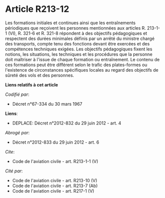 # Article R213-12

Les formations initiales et continues ainsi que les entraînements périodiques que reçoivent les personnes mentionnées aux
articles R. 213-1-1 (VI), R. 321-6 et R. 321-8 répondent à des objectifs pédagogiques et respectent des durées minimales
définis par un arrêté du ministre chargé des transports, compte tenu des fonctions devant être exercées et des compétences
techniques exigées. Les objectifs pédagogiques fixent les notions, les situations, les techniques et les procédures que la
personne doit maîtriser à l'issue de chaque formation ou entraînement. Le contenu de ces formations peut être différent selon
le trafic des plates-formes ou l'existence de circonstances spécifiques locales au regard des objectifs de sûreté des vols et
des personnes.

**Liens relatifs à cet article**

_Codifié par_:

  - Décret n°67-334 du 30 mars 1967

**Liens**:

  - DEPLACE: Décret n°2012-832 du 29 juin 2012 - art. 4

_Abrogé par_:

  - Décret n°2012-833 du 29 juin 2012 - art. 6

_Cite_:

  - Code de l'aviation civile - art. R213-1-1 (V)

_Cité par_:

  - Code de l'aviation civile - art. R213-10 (V)
  - Code de l'aviation civile - art. R213-7 (Ab)
  - Code de l'aviation civile - art. R217-1 (V)
